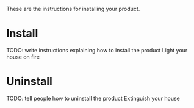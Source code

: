 These are the instructions for installing your product.

# Install
TODO: write instructions explaining how to install the product
Light your house on fire

# Uninstall
TODO: tell people how to uninstall the product
Extinguish your house